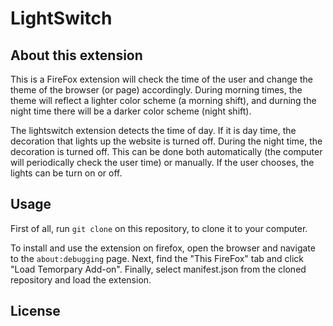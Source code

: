 # LightSwitch

## About this extension

This is a FireFox extension will check the time of the user and change the theme of the browser (or page) accordingly. During morning times, the theme will reflect a lighter color scheme (a morning shift), and durning the night time there will be a darker color scheme (night shift).

The lightswitch extension detects the time of day. If it is day time, the decoration that lights up the website is turned off. During the night time, the decoration is turned off. This can be done both automatically (the computer will periodically check the user time) or manually. If the user chooses, the lights can be turn on or off.  

## Usage

First of all, run `git clone` on this repository, to clone it to your computer.

To install and use the extension on firefox, open the browser and navigate to the `about:debugging` page. Next, find the "This FireFox" tab and click "Load Temorpary Add-on". Finally, select manifest.json from the cloned repository and load the extension.

## License
